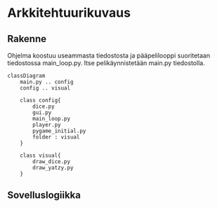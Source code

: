 # Arkkitehtuurikuvaus


## Rakenne
Ohjelma koostuu useammasta tiedostosta ja pääpelilooppi suoritetaan tiedostossa main_loop.py. Itse pelikäynnistetään main.py tiedostolla. 

```mermaid
classDiagram
    main.py .. config
    config .. visual

    class config{
        dice.py
        gui.py
        main_loop.py
        player.py
        pygame_initial.py
        folder : visual
    }

    class visual{
        draw_dice.py
        draw_yatzy.py
    }
```

## Sovelluslogiikka

